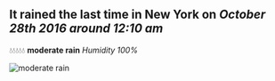 ## It rained the last time in New York on *October 28th 2016 around 12:10 am*
💧💧💧💧💧  **moderate rain** *Humidity 100%*

![moderate rain](http://openweathermap.org/img/w/10n.png)
